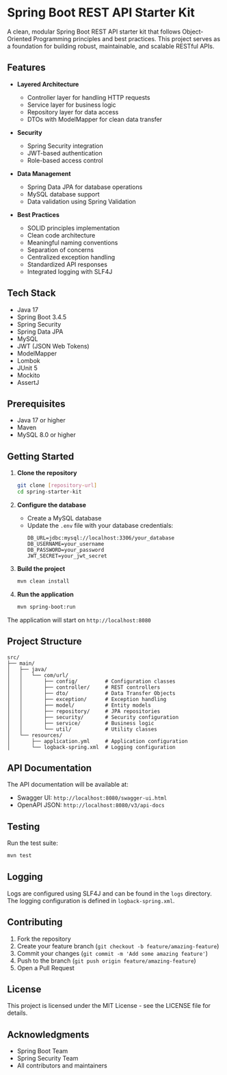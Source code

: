 # Spring Boot REST API Starter Kit

A clean, modular Spring Boot REST API starter kit that follows Object-Oriented Programming principles and best practices. This project serves as a foundation for building robust, maintainable, and scalable RESTful APIs.

## Features

- **Layered Architecture**
  - Controller layer for handling HTTP requests
  - Service layer for business logic
  - Repository layer for data access
  - DTOs with ModelMapper for clean data transfer

- **Security**
  - Spring Security integration
  - JWT-based authentication
  - Role-based access control

- **Data Management**
  - Spring Data JPA for database operations
  - MySQL database support
  - Data validation using Spring Validation

- **Best Practices**
  - SOLID principles implementation
  - Clean code architecture
  - Meaningful naming conventions
  - Separation of concerns
  - Centralized exception handling
  - Standardized API responses
  - Integrated logging with SLF4J

## Tech Stack

- Java 17
- Spring Boot 3.4.5
- Spring Security
- Spring Data JPA
- MySQL
- JWT (JSON Web Tokens)
- ModelMapper
- Lombok
- JUnit 5
- Mockito
- AssertJ

## Prerequisites

- Java 17 or higher
- Maven
- MySQL 8.0 or higher

## Getting Started

1. **Clone the repository**
   ```bash
   git clone [repository-url]
   cd spring-starter-kit
   ```

2. **Configure the database**
   - Create a MySQL database
   - Update the `.env` file with your database credentials:
     ```
     DB_URL=jdbc:mysql://localhost:3306/your_database
     DB_USERNAME=your_username
     DB_PASSWORD=your_password
     JWT_SECRET=your_jwt_secret
     ```

3. **Build the project**
   ```bash
   mvn clean install
   ```

4. **Run the application**
   ```bash
   mvn spring-boot:run
   ```

The application will start on `http://localhost:8080`

## Project Structure

```
src/
├── main/
│   ├── java/
│   │   └── com/url/
│   │       ├── config/         # Configuration classes
│   │       ├── controller/     # REST controllers
│   │       ├── dto/            # Data Transfer Objects
│   │       ├── exception/      # Exception handling
│   │       ├── model/          # Entity models
│   │       ├── repository/     # JPA repositories
│   │       ├── security/       # Security configuration
│   │       ├── service/        # Business logic
│   │       └── util/           # Utility classes
│   └── resources/
│       ├── application.yml     # Application configuration
│       └── logback-spring.xml  # Logging configuration
```

## API Documentation

The API documentation will be available at:
- Swagger UI: `http://localhost:8080/swagger-ui.html`
- OpenAPI JSON: `http://localhost:8080/v3/api-docs`

## Testing

Run the test suite:
```bash
mvn test
```

## Logging

Logs are configured using SLF4J and can be found in the `logs` directory. The logging configuration is defined in `logback-spring.xml`.

## Contributing

1. Fork the repository
2. Create your feature branch (`git checkout -b feature/amazing-feature`)
3. Commit your changes (`git commit -m 'Add some amazing feature'`)
4. Push to the branch (`git push origin feature/amazing-feature`)
5. Open a Pull Request

## License

This project is licensed under the MIT License - see the LICENSE file for details.

## Acknowledgments

- Spring Boot Team
- Spring Security Team
- All contributors and maintainers 
